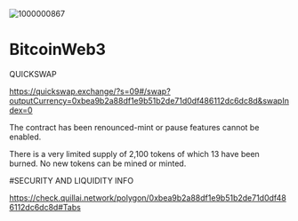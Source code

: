 ![1000000867](https://github.com/user-attachments/assets/66003395-a4fd-4664-bd51-c7077bb44191)
# BitcoinWeb3


QUICKSWAP

https://quickswap.exchange/?s=09#/swap?outputCurrency=0xbea9b2a88df1e9b51b2de71d0df486112dc6dc8d&swapIndex=0

The contract has been renounced-mint or pause features cannot be enabled.

There is a very limited supply of 2,100 tokens of which 13 have been burned. No new tokens can be mined or minted.

#SECURITY AND LIQUIDITY INFO

https://check.quillai.network/polygon/0xbea9b2a88df1e9b51b2de71d0df486112dc6dc8d#Tabs



